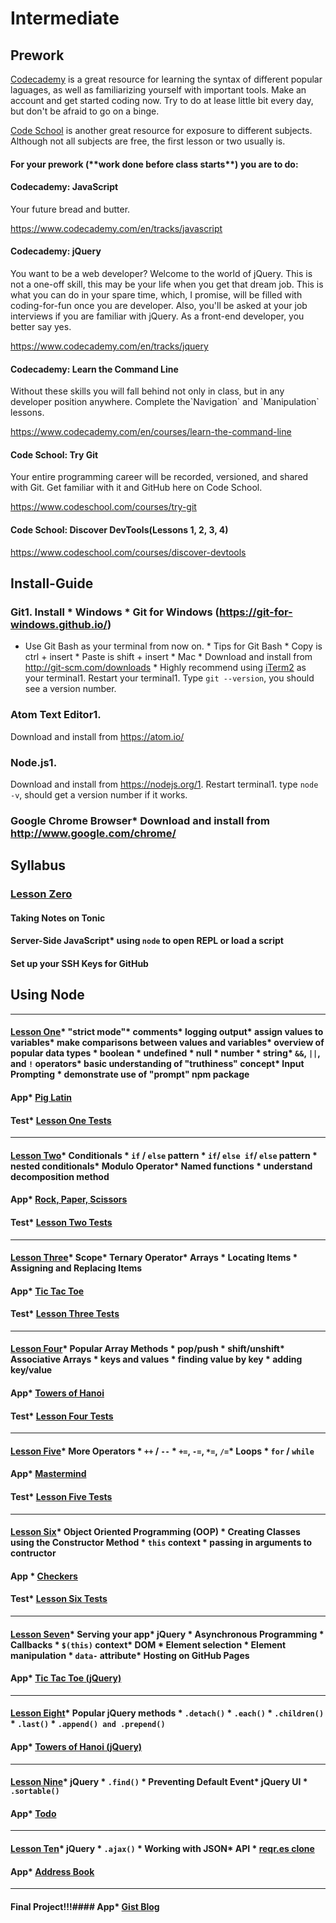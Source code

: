 

# Intermediate

## Prework

[Codecademy](https://www.codecademy.com/) is a great resource for learning the syntax of different popular laguages, as well as familiarizing yourself with important tools. Make an account and get started coding now. Try to do at lease little bit every day, but don't be afraid to go on a binge.

[Code School](https://www.codeschool.com/) is another great resource for exposure to different subjects. Although not all subjects are free, the first lesson or two usually is.

#### For your prework \(\*\*work done before class starts\*\*\) you are to do:

#### Codecademy: JavaScript
Your future bread and butter.

https://www.codecademy.com/en/tracks/javascript

#### Codecademy: jQuery
You want to be a web developer? Welcome to the world of jQuery. This is not a one-off skill, this may be your life when you get that dream job. This is what you can do in your spare time, which, I promise, will be filled with coding-for-fun once you are developer. Also, you'll be asked at your job interviews if you are familiar with jQuery. As a front-end developer, you better say yes.

https://www.codecademy.com/en/tracks/jquery

#### Codecademy: Learn the Command Line
Without these skills you will fall behind not only in class, but in any developer position anywhere. Complete the\`Navigation\` and \`Manipulation\` lessons.

https://www.codecademy.com/en/courses/learn-the-command-line

#### Code School: Try Git 

Your entire programming career will be recorded, versioned, and shared with Git. Get familiar with it and GitHub here on Code School.

https://www.codeschool.com/courses/try-git

#### Code School: Discover DevTools(Lessons 1, 2, 3, 4)

https://www.codeschool.com/courses/discover-devtools


## Install-Guide


### Git1. Install * Windows * Git for Windows (https://git-for-windows.github.io/) 
* Use Git Bash as your terminal from now on. * Tips for Git Bash * Copy is ctrl + insert * Paste is shift + insert * Mac * Download and install from http://git-scm.com/downloads * Highly recommend using [iTerm2](https://www.iterm2.com/) as your terminal1. Restart your terminal1. Type `git --version`, you should see a version number.

### Atom Text Editor1. 
Download and install from https://atom.io/

### Node.js1. 
Download and install from https://nodejs.org/1. Restart terminal1. type `node -v`, should get a version number if it works.

### Google Chrome Browser* Download and install from http://www.google.com/chrome/


## Syllabus

### [Lesson Zero](https://github.com/AustinCodingAcademy/intermediate-textbook/blob/master/lessons/00LessonZero.md)
#### Taking Notes on Tonic
#### Server-Side JavaScript* using `node` to open REPL or load a script
#### Set up your SSH Keys for GitHub
## Using Node
---
#### [Lesson One](https://github.com/AustinCodingAcademy/intermediate-textbook/blob/master/lessons/01LessonOne.md)* "strict mode"* comments* logging output* assign values to variables* make comparisons between values and variables* overview of popular data types * boolean * undefined * null * number * string* `&&`, `||`, and `!` operators* basic understanding of "truthiness" concept* Input Prompting * demonstrate use of "prompt" npm package
#### App* [Pig Latin](https://github.com/AustinCodingAcademy/intermediate-textbook/blob/master/app-guides/01PigLatin.md)
#### Test* [Lesson One Tests](https://github.com/AustinCodingAcademy/frontend-intermediate-workbook/blob/gh-pages/test/01LessonOneTest.js)
---
#### [Lesson Two](https://github.com/AustinCodingAcademy/intermediate-textbook/blob/master/lessons/02LessonTwo.md)* Conditionals * `if` / `else` pattern * `if`/ `else if`/ `else` pattern * nested conditionals* Modulo Operator* Named functions * understand decomposition method
#### App* [Rock, Paper, Scissors](https://github.com/AustinCodingAcademy/intermediate-textbook/blob/master/app-guides/02RockPaperScissors.md)
#### Test* [Lesson Two Tests](https://github.com/AustinCodingAcademy/frontend-intermediate-workbook/blob/gh-pages/test/02LessonTwoTest.js)
---
#### [Lesson Three](https://github.com/AustinCodingAcademy/intermediate-textbook/blob/master/lessons/03LessonThree.md)* Scope* Ternary Operator* Arrays * Locating Items * Assigning and Replacing Items
#### App* [Tic Tac Toe](https://github.com/AustinCodingAcademy/intermediate-textbook/blob/master/app-guides/03TicTacToe.md)
#### Test* [Lesson Three Tests](https://github.com/AustinCodingAcademy/frontend-intermediate-workbook/blob/gh-pages/test/03LessonThreeTest.js)
---
#### [Lesson Four](https://github.com/AustinCodingAcademy/intermediate-textbook/blob/master/lessons/04LessonFour.md)* Popular Array Methods * pop/push * shift/unshift* Associative Arrays * keys and values * finding value by key * adding key/value
#### App* [Towers of Hanoi](https://github.com/AustinCodingAcademy/intermediate-textbook/blob/master/app-guides/04TowersOfHanoi.md)
#### Test* [Lesson Four Tests](https://github.com/AustinCodingAcademy/frontend-intermediate-workbook/blob/gh-pages/test/04LessonFourTest.js)
---
#### [Lesson Five](https://github.com/AustinCodingAcademy/intermediate-textbook/blob/master/lessons/05LessonFive.md)* More Operators * `++` / `--` * `+=`, `-=`, `*=`, `/=`* Loops * `for` / `while`
#### App* [Mastermind](https://github.com/AustinCodingAcademy/intermediate-textbook/blob/master/app-guides/05Mastermind.md)
#### Test* [Lesson Five Tests](https://github.com/AustinCodingAcademy/frontend-intermediate-workbook/blob/gh-pages/test/05LessonFiveTest.js)
---
#### [Lesson Six](https://github.com/AustinCodingAcademy/intermediate-textbook/blob/master/lessons/06LessonSix.md)* Object Oriented Programming (OOP) * Creating Classes using the Constructor Method * `this` context * passing in arguments to contructor
#### App * [Checkers](https://github.com/AustinCodingAcademy/intermediate-textbook/blob/master/app-guides/06Checkers.md)
#### Test* [Lesson Six Tests](https://github.com/AustinCodingAcademy/frontend-intermediate-workbook/blob/gh-pages/test/06LessonSixTest.js)
---
#### [Lesson Seven](https://github.com/AustinCodingAcademy/intermediate-textbook/blob/master/lessons/07LessonSeven.md)* Serving your app* jQuery * Asynchronous Programming * Callbacks * `$(this)` context* DOM * Element selection * Element manipulation * `data-` attribute* Hosting on GitHub Pages
#### App* [Tic Tac Toe (jQuery)](https://github.com/AustinCodingAcademy/intermediate-textbook/blob/master/app-guides/06Checkers.md)
---
#### [Lesson Eight](https://github.com/AustinCodingAcademy/intermediate-textbook/blob/master/lessons/08LessonEight.md)* Popular jQuery methods * `.detach()` * `.each()` * `.children()` * `.last()` * `.append() and .prepend()`
#### App* [Towers of Hanoi (jQuery)](https://github.com/AustinCodingAcademy/intermediate-textbook/blob/master/app-guides/07TowersOfHanoi-jQuery.md)
---
#### [Lesson Nine](https://github.com/AustinCodingAcademy/intermediate-textbook/blob/master/lessons/09LessonNine.md)* jQuery * `.find()` * Preventing Default Event* jQuery UI * `.sortable()`
#### App* [Todo](https://github.com/AustinCodingAcademy/intermediate-textbook/blob/master/app-guides/09Todo.md)
---
#### [Lesson Ten](https://github.com/AustinCodingAcademy/intermediate-textbook/blob/master/lessons/10LessonTen.md)* jQuery * `.ajax()` * Working with JSON* API * [reqr.es clone](reqres-api.herokuapp.com)
#### App* [Address Book](https://github.com/AustinCodingAcademy/intermediate-textbook/blob/master/app-guides/10AddressBook.md)
---
#### Final Project!!!#### App* [Gist Blog](https://github.com/AustinCodingAcademy/intermediate-textbook/blob/master/app-guides/11GistBlog.md)





